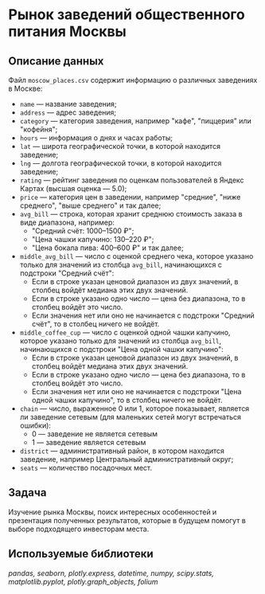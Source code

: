 # Рынок заведений общественного питания Москвы

## Описание данных

Файл `moscow_places.csv` содержит информацию о различных заведениях в Москве:

- `name` — название заведения;
- `address` — адрес заведения;
- `category` — категория заведения, например "кафе", "пиццерия" или "кофейня";
- `hours` — информация о днях и часах работы;
- `lat` — широта географической точки, в которой находится заведение;
- `lng` — долгота географической точки, в которой находится заведение;
- `rating` — рейтинг заведения по оценкам пользователей в Яндекс Картах (высшая оценка — 5.0);
- `price` — категория цен в заведении, например "средние", "ниже среднего", "выше среднего" и так далее;
- `avg_bill` — строка, которая хранит среднюю стоимость заказа в виде диапазона, например:
  - "Средний счёт: 1000–1500 ₽";
  - "Цена чашки капучино: 130–220 ₽";
  - "Цена бокала пива: 400–600 ₽" и так далее;
- `middle_avg_bill` — число с оценкой среднего чека, которое указано только для значений из столбца `avg_bill`, начинающихся с подстроки "Средний счёт":
  - Если в строке указан ценовой диапазон из двух значений, в столбец войдёт медиана этих двух значений.
  - Если в строке указано одно число — цена без диапазона, то в столбец войдёт это число.
  - Если значения нет или оно не начинается с подстроки "Средний счёт", то в столбец ничего не войдёт.
- `middle_coffee_cup` — число с оценкой одной чашки капучино, которое указано только для значений из столбца `avg_bill`, начинающихся с подстроки "Цена одной чашки капучино":
  - Если в строке указан ценовой диапазон из двух значений, в столбец войдёт медиана этих двух значений.
  - Если в строке указано одно число — цена без диапазона, то в столбец войдёт это число.
  - Если значения нет или оно не начинается с подстроки "Цена одной чашки капучино", то в столбец ничего не войдёт.
- `chain` — число, выраженное 0 или 1, которое показывает, является ли заведение сетевым (для маленьких сетей могут встречаться ошибки):
  - 0 — заведение не является сетевым
  - 1 — заведение является сетевым
- `district` — административный район, в котором находится заведение, например Центральный административный округ;
- `seats` — количество посадочных мест.


## Задача
Изучение рынка Москвы, поиск интересных особенностей и презентация полученных результатов, которые в будущем помогут в выборе подходящего инвесторам места.

## Используемые библиотеки
_pandas, seaborn, plotly.express, datetime, numpy, scipy.stats, matplotlib.pyplot, plotly.graph_objects, folium_

